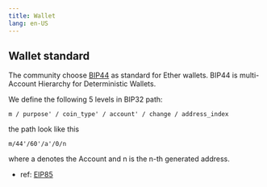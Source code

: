 ```yaml
---
title: Wallet
lang: en-US
---
```


## Wallet standard
The community choose [BIP44](https://github.com/bitcoin/bips/blob/master/bip-0044.mediawiki) as standard for Ether wallets.
BIP44 is multi-Account Hierarchy for Deterministic Wallets.

We define the following 5 levels in BIP32 path:
```
m / purpose' / coin_type' / account' / change / address_index
```

the path look like this
```
m/44'/60'/a'/0/n
```


where a denotes the Account and n is the n-th generated address.
- ref: [EIP85](https://github.com/ethereum/EIPs/issues/85)
